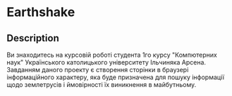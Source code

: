 # Earthshake
## Description ##
Ви знаходитесь на курсовій роботі студента 1го курсу "Компютерних наук" Українського католицького університету Ільчиняка Арсена. Завданням даного проекту є створення сторінки в браузері інформаційного характеру, яка буде призначена для пошуку інформації щодо землетрусів і ймовірності їх виникнення в майбутньому.
